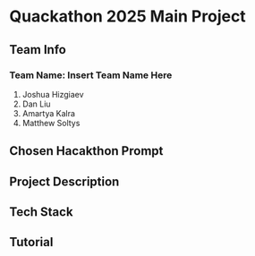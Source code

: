 # Quackathon 2025 Main Project

## Team Info

### Team Name: Insert Team Name Here

1. Joshua Hizgiaev
2. Dan Liu
3. Amartya Kalra
4. Matthew Soltys

## Chosen Hacakthon Prompt

## Project Description

## Tech Stack

## Tutorial
